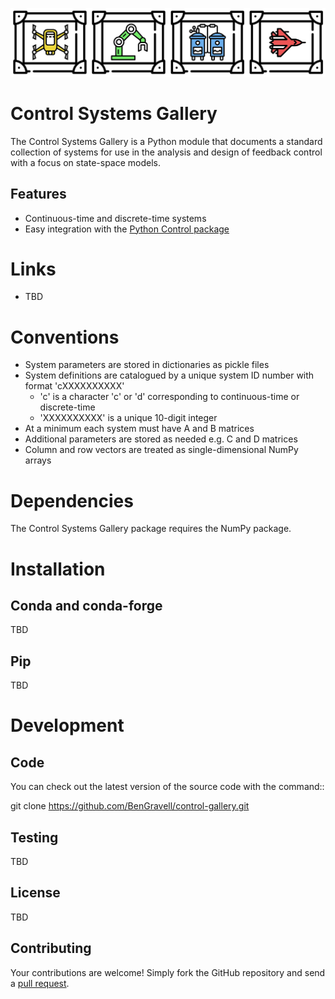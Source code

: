 ![alt text](control-gallery.png)

Control Systems Gallery
=======================

The Control Systems Gallery is a Python module that documents a standard collection of systems for use in
the analysis and design of feedback control with a focus on state-space models.


Features
--------

- Continuous-time and discrete-time systems
- Easy integration with the [Python Control package](https://github.com/python-control/python-control)


Links
=====

- TBD


Conventions
===========
- System parameters are stored in dictionaries as pickle files
- System definitions are catalogued by a unique system ID number with format 'cXXXXXXXXXX'
  - 'c' is a character 'c' or 'd' corresponding to continuous-time or discrete-time
  - 'XXXXXXXXXX' is a unique 10-digit integer
- At a minimum each system must have A and B matrices
- Additional parameters are stored as needed e.g. C and D matrices
- Column and row vectors are treated as single-dimensional NumPy arrays

Dependencies
============

The Control Systems Gallery package requires the NumPy package. 


Installation
============

Conda and conda-forge
---------------------

TBD

Pip
---

TBD


Development
===========

Code
----

You can check out the latest version of the source code with the command::

  git clone https://github.com/BenGravell/control-gallery.git

Testing
-------

TBD

License
-------

TBD

Contributing
------------

Your contributions are welcome!  Simply fork the GitHub repository and send a
[pull request](https://github.com/BenGravell/control-gallery/pulls).
